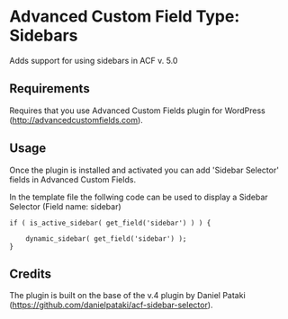 # Advanced Custom Field Type: Sidebars

Adds support for using sidebars in ACF v. 5.0

## Requirements ##

Requires that you use Advanced Custom Fields plugin for WordPress (http://advancedcustomfields.com).

## Usage ##

Once the plugin is installed and activated you can add 'Sidebar Selector' fields in Advanced Custom Fields.

In the template file the follwing code can be used to display a Sidebar Selector (Field name: sidebar)

```
if ( is_active_sidebar( get_field('sidebar') ) ) {

	dynamic_sidebar( get_field('sidebar') );
}
```

## Credits ##

The plugin is built on the base of the v.4 plugin by Daniel Pataki (https://github.com/danielpataki/acf-sidebar-selector).